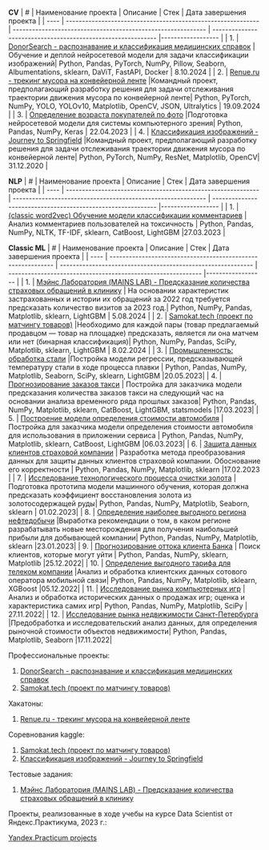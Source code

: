 **CV**
| #    | Наименование проекта                | Описание                                                     | Стек                                                         | Дата завершения проекта                                                         |
| ---- | ------------------------------------------------------------ | ------------------------------------------------------------ | ------------------------------------------------------------ |------------------ |
| 1.   | [DonorSearch - распознавание и классификация медицинских справок](https://github.com/burooom/ml_projects/tree/main/DonorSearchOCR) |Обучение и деплой нейросетевой модели для задачи классификации изображений| Python, Pandas, PyTorch, NumPy, Pillow, Seaborn, Albumentations, sklearn, DaViT, FastAPI, Docker | 8.10.2024 |
| 2.   | [Renue.ru - трекинг мусора на конвейерной ленте](https://github.com/burooom/ml_projects/tree/main/Renue_hackathon_2024) |Командный проект, предполагающий разработку решения для задачи отслеживания траектории движения мусора по конвейерной ленте| Python, PyTorch, NumPy, YOLO, YOLOv10, Matplotlib, OpenCV, JSON, Ultralytics | 19.09.2024 |
| 3.   | [Определение возраста покупателей по фото](https://github.com/burooom/ml_projects/tree/main/Yandex.Practicum_projects/Computer_vision-regression) |Подготовка нейросетевой модели для системы компьютерного зрения| Python, Pandas, NumPy, Keras | 22.04.2023 |
| 4.   | [Классификация изображений - Journey to Springfield](https://github.com/burooom/ml_projects/tree/main/DL_School_projects) |Командный проект, предполагающий разработку решения для задачи отслеживания траектории движения мусора по конвейерной ленте| Python, PyTorch, NumPy, ResNet, Matplotlib, OpenCV| 31.12.2020 |


**NLP**
| #    | Наименование проекта                | Описание                                                     | Стек                                                         | Дата завершения проекта                                                         |
| ---- | ------------------------------------------------------------ | ------------------------------------------------------------ | ------------------------------------------------------------ |------------------ |
| 1.   | [(classic word2vec) Обучение модели классификации комментариев](https://github.com/burooom/ml_projects/tree/main/Yandex.Practicum_projects/Comments_classification) | Анализ комментариев пользователей на токсичность | Python, Pandas, NumPy, NLTK, TF-IDF, sklearn, CatBoost, LightGBM |27.03.2023 |
<!-- | 2.   | [(BERT neural network) Обучение модели классификации комментариев](https://github.com/burooom/ml_projects/tree/main/Comments_classification) | Анализ комментариев пользователей на токсичность | Python, PyTorch, Pandas, NumPy, nltk, tf-idf, sklearn, BERT |-->

**Classic ML**
| #    | Наименование проекта                | Описание                                                     | Стек                                                         | Дата завершения проекта                                                         |
| ---- | ------------------------------------------------------------ | ------------------------------------------------------------ | ------------------------------------------------------------ |------------------ |
| 1.   | [Мэйнс Лаборатория (MAINS LAB) - Предсказание количества страховых обращений в клинику](https://github.com/burooom/ml_projects/tree/main/MAINS_LAB_test_case_2024/) | На основании характеристик застрахованных и истории их обращений за 2022 год требуется предсказать количество визитов за 2023 год.| Python, NumPy, Pandas, Matplotlib, sklearn, LightGBM | 5.08.2024 |
| 2.   | [Samokat.tech (проект по матчингу товаров)](https://github.com/burooom/ml_projects/tree/main/Smokat_Goods_matching_kaggle_2024) |Необходимо для каждой пары (товар предлагаемый продавцом — товар на площадке) предсказать, является ли она матчем или нет (бинарная классификация)| Python, NumPy, Pandas, SciPy, Matplotlib, sklearn, LightGBM | 8.02.2024 |
| 3.   | [Промышленность: обработка стали](https://github.com/burooom/ml_projects/tree/main/Yandex.Practicum_projects/Steel_production) |Постройка модели регрессии, предсказывающей температуру стали в ходе процесса плавки | Python, Pandas, NumPy, Matplotlib, Seaborn, SciPy, sklearn, LightGBM |20.05.2023|
| 4.   | [Прогнозирование заказов такси](https://github.com/burooom/ml_projects/tree/main/Yandex.Practicum_projects/Taxi_orders_forecasting) | Постройка для заказчика модели предсказания количества заказов такси на следующий час на основании анализа временного ряда прошлых заказов| Python, Pandas, NumPy, Matplotlib, sklearn, CatBoost, LightGBM, statsmodels |17.03.2023|
| 5.   | [Построение модели определения стоимости автомобиля](https://github.com/burooom/ml_projects/tree/main/Yandex.Practicum_projects/Car_pricing_model) | Постройка для заказчика модели определения стоимости автомобиля для использования в приложении сервиса | Python, Pandas, NumPy, Matplotlib, sklearn, CatBoost, LightGBM |06.03.2023|
| 6.   | [Защита данных клиентов страховой компании](https://github.com/burooom/ml_projects/tree/main/Yandex.Practicum_projects/Insurance) | Разработка метода преобразования данных для защиты данных клиентов страховой компании. Обоснование его корректности | Python, Pandas, NumPy, Matplotlib, sklearn |17.02.2023 |
| 7.   | [Исследование технологического процесса очистки золота](https://github.com/burooom/ml_projects/tree/main/Yandex.Practicum_projects/Gold_purification) |Подготовка прототипа модели машинного обучения, которая должна предсказать коэффициент восстановления золота из золотосодержащей руды| Python, Pandas, NumPy, Matplotlib, Seaborn, sklearn | 01.02.2023|
| 8.   | [Определение наиболее выгодного региона нефтедобычи](https://github.com/burooom/ml_projects/tree/main/Yandex.Practicum_projects/Oil_extraction) |Выработка рекомендации о том, в каком регионе разрабатывать новые месторождения для получения наибольшей прибыли для добывающей компании| Python, Pandas, NumPy, Matplotlib, sklearn |23.01.2023|
| 9.   | [Прогнозирование оттока клиента Банка](https://github.com/burooom/ml_projects/tree/main/Yandex.Practicum_projects/Bank_churn_rate) | Поиск клиентов, которые могут уйти | Python, Pandas, NumPy, sklearn, Matplotlib       |25.12.2022|
| 10.   | [Определение выгодного тарифа для телеком компании](https://github.com/burooom/ml_projects/tree/main/Yandex.Practicum_projects/Telecom) |Анализ и обработка клиентских данных сотового оператора мобильной связи| Python, Pandas, NumPy, Matplotlib, sklearn, XGBoost |05.12.2022|
| 11.   | [Исследование рынка компьютерных игр](https://github.com/burooom/ml_projects/tree/main/Yandex.Practicum_projects/Game_market_research) |Анализ и обработка исторических данных о продажах игр; оценка и характеристика самих игр| Python, Pandas, NumPy, Matplotlib, SciPy | 27.11.2022|
| 12.   | [Исследование рынка недвижимости Санкт-Петербурга](https://github.com/burooom/ml_projects/tree/main/Yandex.Practicum_projects/Real_estate_analysis) |Предобработка и исследовательский анализ данных, для определения рыночной стоимости объектов недвижимости| Python, Pandas, Matplotlib, Seaborn |17.11.2022|


Профессиональные проекты:

1. [DonorSearch - распознавание и классификация медицинских справок](https://github.com/burooom/ml_projects/tree/main/DonorSearchOCR)
2. [Samokat.tech (проект по матчингу товаров)](https://github.com/burooom/ml_projects/tree/main/Smokat_Goods_matching_kaggle_2024)

Хакатоны:

1. [Renue.ru - трекинг мусора на конвейерной ленте](https://github.com/burooom/ml_projects/tree/main/Renue_hackathon_2024)

Соревнования kaggle:

1. [Samokat.tech (проект по матчингу товаров)](https://github.com/burooom/ml_projects/tree/main/Smokat_Goods_matching_kaggle_2024)
2. [Классификация изображений - Journey to Springfield](https://github.com/burooom/ml_projects/tree/main/DL_School_projects)

Тестовые задания:

1. [Мэйнс Лаборатория (MAINS LAB) - Предсказание количества страховых обращений в клинику](https://github.com/burooom/ml_projects/tree/main/MAINS_LAB_test_case_2024/)

Проекты, реализованные в ходе учебы на курсе Data Scientist от Яндекс.Практикума, 2023 г.:

[Yandex.Practicum projects](https://github.com/burooom/ml_projects/tree/main/Yandex.Practicum_projects)


